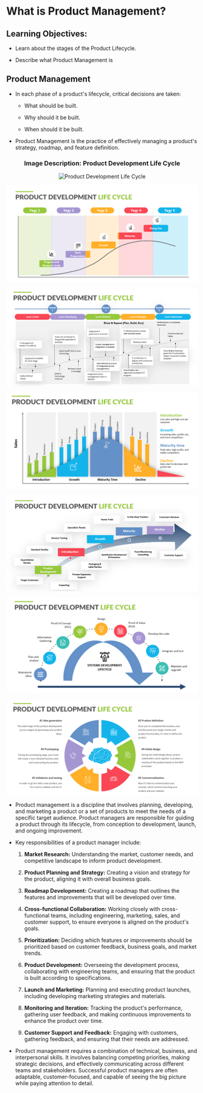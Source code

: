 # What is Product Management?

## Learning Objectives:

  - Learn about the stages of the Product Lifecycle.

  - Describe what Product Management is


  ## Product Management

  - In each phase of a product's lifecycle, critical decisions are taken:

    - What should be built.

    - Why should it be built.

    - When should it be built.

  - Product Management is the practice of effectively managing a product's strategy, roadmap, and feature definition.


  <h3 align = "center">  Image Description: Product Development Life Cycle </h3>

  <p align="center">
  <img src="https://github.com/Amit-Ashok-Swain/Product-Management/blob/main/Images/01.%20Introduction%20to%20Product%20Management/04.%20What%20is%20Product%20Management/07.png" alt="Product Development Life Cycle" />
       </p>

  <p align="center">
  <img src="https://github.com/Amit-Ashok-Swain/Product-Management/blob/main/Images/01.%20Introduction%20to%20Product%20Management/04.%20What%20is%20Product%20Management/01.png" alt="Product Development Life Cycle" />
       </p>

  <p align="center">
  <img src="https://github.com/Amit-Ashok-Swain/Product-Management/blob/main/Images/01.%20Introduction%20to%20Product%20Management/04.%20What%20is%20Product%20Management/02.png" alt="Product Development Life Cycle" />
       </p>

  <p align="center">
  <img src="https://github.com/Amit-Ashok-Swain/Product-Management/blob/main/Images/01.%20Introduction%20to%20Product%20Management/04.%20What%20is%20Product%20Management/03.png" alt="Product Development Life Cycle" />
       </p>

  <p align="center">
  <img src="https://github.com/Amit-Ashok-Swain/Product-Management/blob/main/Images/01.%20Introduction%20to%20Product%20Management/04.%20What%20is%20Product%20Management/04.png" alt="Product Development Life Cycle" />
       </p>

  <p align="center">
  <img src="https://github.com/Amit-Ashok-Swain/Product-Management/blob/main/Images/01.%20Introduction%20to%20Product%20Management/04.%20What%20is%20Product%20Management/05.png" alt="Product Development Life Cycle" />
       </p>

  <p align="center">
  <img src="https://github.com/Amit-Ashok-Swain/Product-Management/blob/main/Images/01.%20Introduction%20to%20Product%20Management/04.%20What%20is%20Product%20Management/06.png" alt="Product Development Life Cycle" />
       </p>

  - Product management is a discipline that involves planning, developing, and marketing a product or a set of products to meet the needs of a specific target audience. Product managers are responsible for guiding a product through its lifecycle, from conception to development, launch, and ongoing improvement.

- Key responsibilities of a product manager include:

  1. **Market Research:** Understanding the market, customer needs, and competitive landscape to inform product development.

  2. **Product Planning and Strategy:** Creating a vision and strategy for the product, aligning it with overall business goals.

  3. **Roadmap Development:** Creating a roadmap that outlines the features and improvements that will be developed over time.

  4. **Cross-functional Collaboration:** Working closely with cross-functional teams, including engineering, marketing, sales, and customer support, to ensure everyone is aligned on the product's goals.

  5. **Prioritization:** Deciding which features or improvements should be prioritized based on customer feedback, business goals, and market trends.

  6. **Product Development:** Overseeing the development process, collaborating with engineering teams, and ensuring that the product is built according to specifications.

  7. **Launch and Marketing:** Planning and executing product launches, including developing marketing strategies and materials.

  8. **Monitoring and Iteration:** Tracking the product's performance, gathering user feedback, and making continuous improvements to enhance the product over time.

  9. **Customer Support and Feedback:** Engaging with customers, gathering feedback, and ensuring that their needs are addressed.

 - Product management requires a combination of technical, business, and interpersonal skills. It involves balancing competing priorities, making strategic decisions, and effectively communicating across different teams and stakeholders. Successful product managers are often adaptable, customer-focused, and capable of seeing the big picture while paying attention to detail.

 